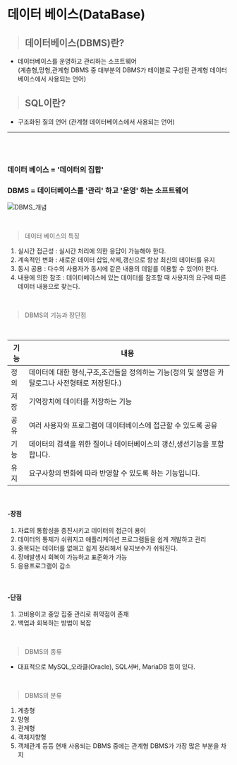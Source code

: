 # 데이터 베이스(DataBase)

> ## 데이터베이스(DBMS)란?
- 데이터베이스를 운영하고 관리하는 소프트웨어 <br>
  (계층형,망형,관계형 DBMS 중 대부분의 DBMS가 테이블로 구성된 관계형 데이터 베이스에서 사용되는 언어)

> ## SQL이란?
- 구조화된 질의 언어 (관계형 데이터베이스에서 사용되는 언어)

----------------------------------

<br>
<br>

### 데이터 베이스 = '데이터의 집합' <br>
### DBMS = 데이터베이스를 **'관리'** 하고 **'운영'** 하는 소프트웨어

![DBMS_개념](https://github.com/user-attachments/assets/f3113e86-697e-4311-b10d-b59fd418b3c1)

<br>

> 데이터 베이스의 특징
1. 실시간 접근성 : 실시간 처리에 의한 응답이 가능해야 한다.
2. 계속적인 변화 : 새로운 데이터 삽입,삭제,갱신으로 항상 최신의 데이터를 유지
3. 동시 공용 : 다수의 사용자가 동시에 같은 내용의 데잍를 이용할 수 있어야 한다.
4. 내용에 의한 참조 : 데이터베이스에 있는 데이터를 참조할 때 사용자의 요구에 따른 데이터 내용으로 찾는다.

<br>

> DBMS의 기능과 장단점

<br>

|기능|내용|
|-|-|
|정의| 데이터에 대한 형식,구조,조건들을 정의하는 기능(정의 및 설명은 카탈로그나 사전형태로 저장된다.)|
|저장| 기억장치에 데이터를 저장하는 기능|
|공유| 여러 사용자와 프로그램이 데이터베이스에 접근할 수 있도록 공유|
|기능| 데이터의 검색을 위한 질이나 데이터베이스의 갱신,생선기능을 포함합니다.|
|유지| 요구사항의 변화에 따라 반영할 수 있도록 하는 기능입니다.|

<br>

#### **-장점**
1. 자료의 통합성을 증진시키고 데이터의 접근이 용이
2. 데이터의 통제가 쉬워지고 애플리케이션 프로그램들을 쉽게 개발하고 관리
3. 중복되는 데이터를 없애고 쉽게 정리해서 유지보수가 쉬워진다.
4. 장애발생시 회복이 가능하고 표준화가 가능
5. 응용프로그램이 감소

<br>

####  **-단점**
1. 고비용이고 중앙 집중 관리로 취약점이 존재
2. 백업과 회복하는 방법이 복잡

<br>

> DBMS의 종류
 - 대표적으로 MySQL,오라클(Oracle), SQL서버, MariaDB 등이 있다.

<br>

> DBMS의 분류
  1. 계층형
  2. 망형
  3. 관계형
  4. 객체지향형
  5. 객체관계
     등등 현재 사용되는 DBMS 중에는 관계형 DBMS가 가장 많은 부분을 차지

<br>
<br>












